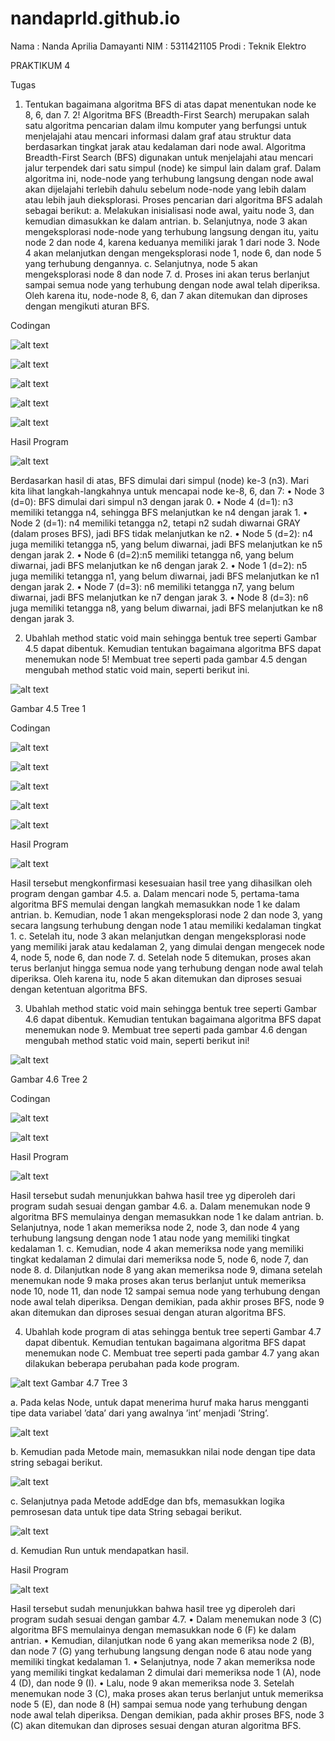 # nandaprld.github.io

Nama  : Nanda Aprilia Damayanti
NIM   : 5311421105
Prodi : Teknik Elektro

PRAKTIKUM 4

Tugas
1.	Tentukan bagaimana algoritma BFS di atas dapat menentukan node ke 8, 6, dan 7. 2!
Algoritma BFS (Breadth-First Search) merupakan salah satu algoritma pencarian dalam ilmu komputer yang berfungsi untuk menjelajahi atau mencari informasi dalam graf atau struktur data berdasarkan tingkat jarak atau kedalaman dari node awal. Algoritma Breadth-First Search (BFS) digunakan untuk menjelajahi atau mencari jalur terpendek dari satu simpul (node) ke simpul lain dalam graf. Dalam algoritma ini, node-node yang terhubung langsung dengan node awal akan dijelajahi terlebih dahulu sebelum node-node yang lebih dalam atau lebih jauh dieksplorasi.
Proses pencarian dari algoritma BFS adalah sebagai berikut:
a.	Melakukan inisialisasi node awal, yaitu node 3, dan kemudian dimasukkan ke dalam antrian. 
b.	Selanjutnya, node 3 akan mengeksplorasi node-node yang terhubung langsung dengan itu, yaitu node 2 dan node 4, karena keduanya memiliki jarak 1 dari node 3. Node 4 akan melanjutkan dengan mengeksplorasi node 1, node 6, dan node 5 yang terhubung dengannya. 
c.	Selanjutnya, node 5 akan mengeksplorasi node 8 dan node 7. 
d.	Proses ini akan terus berlanjut sampai semua node yang terhubung dengan node awal telah diperiksa. 
Oleh karena itu, node-node 8, 6, dan 7 akan ditemukan dan diproses dengan mengikuti aturan BFS.

Codingan 

![alt text](https://github.com/nandaprld/nandaprld.github.io/blob/main/Picture3.png?raw=true)

![alt text](https://github.com/nandaprld/nandaprld.github.io/blob/main/Picture4.png?raw=true)

![alt text](https://github.com/nandaprld/nandaprld.github.io/blob/main/Picture5.png?raw=true)

![alt text](https://github.com/nandaprld/nandaprld.github.io/blob/main/Picture6.png?raw=true)

![alt text](https://github.com/nandaprld/nandaprld.github.io/blob/main/Picture7.png?raw=true)

Hasil Program

![alt text](https://github.com/nandaprld/nandaprld.github.io/blob/main/Picture1.png?raw=true)

Berdasarkan hasil di atas, BFS dimulai dari simpul (node) ke-3 (n3). Mari kita lihat langkah-langkahnya untuk mencapai node ke-8, 6, dan 7:
•	Node 3 (d=0): BFS dimulai dari simpul n3 dengan jarak 0.
•	Node 4 (d=1): n3 memiliki tetangga n4, sehingga BFS melanjutkan ke n4 dengan jarak 1.
•	Node 2 (d=1): n4 memiliki tetangga n2, tetapi n2 sudah diwarnai GRAY (dalam proses BFS), jadi BFS tidak melanjutkan ke n2.
•	Node 5 (d=2): n4 juga memiliki tetangga n5, yang belum diwarnai, jadi BFS melanjutkan ke n5 dengan jarak 2.
•	Node 6 (d=2):n5 memiliki tetangga n6, yang belum diwarnai, jadi BFS melanjutkan ke n6 dengan jarak 2.
•	Node 1 (d=2): n5 juga memiliki tetangga n1, yang belum diwarnai, jadi BFS melanjutkan ke n1 dengan jarak 2.
•	Node 7 (d=3): n6 memiliki tetangga n7, yang belum diwarnai, jadi BFS melanjutkan ke n7 dengan jarak 3.
•	Node 8 (d=3): n6 juga memiliki tetangga n8, yang belum diwarnai, jadi BFS melanjutkan ke n8 dengan jarak 3.



2.	Ubahlah method static void main sehingga bentuk tree seperti Gambar 4.5 dapat dibentuk. Kemudian tentukan bagaimana algoritma BFS dapat menemukan node 5!
Membuat tree seperti pada gambar 4.5 dengan mengubah method static void main, seperti berikut ini.

![alt text](https://github.com/nandaprld/nandaprld.github.io/blob/main/Picture2.png?raw=true) 

Gambar 4.5 Tree 1

Codingan

![alt text](https://github.com/nandaprld/nandaprld.github.io/blob/main/Picture8.png?raw=true)

![alt text](https://github.com/nandaprld/nandaprld.github.io/blob/main/Picture9.png?raw=true)

![alt text](https://github.com/nandaprld/nandaprld.github.io/blob/main/Picture10.png?raw=true)

![alt text](https://github.com/nandaprld/nandaprld.github.io/blob/main/Picture11.png?raw=true)

![alt text](https://github.com/nandaprld/nandaprld.github.io/blob/main/Picture12.png?raw=true)

Hasil Program

![alt text](https://github.com/nandaprld/nandaprld.github.io/blob/main/Picture13.png?raw=true)

Hasil tersebut mengkonfirmasi kesesuaian hasil tree yang dihasilkan oleh program dengan gambar 4.5. 
a.	Dalam mencari node 5, pertama-tama algoritma BFS memulai dengan langkah memasukkan node 1 ke dalam antrian. 
b.	Kemudian, node 1 akan mengeksplorasi node 2 dan node 3, yang secara langsung terhubung dengan node 1 atau memiliki kedalaman tingkat 1. 
c.	Setelah itu, node 3 akan melanjutkan dengan mengeksplorasi node yang memiliki jarak atau kedalaman 2, yang dimulai dengan mengecek node 4, node 5, node 6, dan node 7. 
d.	Setelah node 5 ditemukan, proses akan terus berlanjut hingga semua node yang terhubung dengan node awal telah diperiksa. 
Oleh karena itu, node 5 akan ditemukan dan diproses sesuai dengan ketentuan algoritma BFS.




3.	Ubahlah method static void main sehingga bentuk tree seperti Gambar 4.6 dapat dibentuk. Kemudian tentukan bagaimana algoritma BFS dapat menemukan node 9. 
Membuat tree seperti pada gambar 4.6 dengan mengubah method static void main, seperti berikut ini!

![alt text](https://github.com/nandaprld/nandaprld.github.io/blob/main/Picture14.png?raw=true) 

Gambar 4.6 Tree 2

Codingan

![alt text](https://github.com/nandaprld/nandaprld.github.io/blob/main/Picture15.png?raw=true)

![alt text](https://github.com/nandaprld/nandaprld.github.io/blob/main/Picture16.png?raw=true)

Hasil Program

![alt text](https://github.com/nandaprld/nandaprld.github.io/blob/main/Picture17.png?raw=true)
 
Hasil tersebut sudah menunjukkan bahwa hasil tree yg diperoleh dari program sudah sesuai dengan gambar 4.6. 
a.	Dalam menemukan node 9 algoritma BFS memulainya dengan memasukkan node 1 ke dalam antrian. 
b.	Selanjutnya, node 1 akan memeriksa node 2, node 3, dan node 4 yang terhubung langsung dengan node 1 atau node yang memiliki tingkat kedalaman 1. 
c.	Kemudian, node 4 akan memeriksa node yang memiliki tingkat kedalaman 2 dimulai dari memeriksa node 5, node 6, node 7, dan node 8. 
d.	Dilanjutkan node 8 yang akan memeriksa node 9, dimana setelah menemukan node 9 maka proses akan terus berlanjut untuk memeriksa node 10, node 11, dan node 12 sampai semua node yang terhubung dengan node awal telah diperiksa. 
Dengan demikian, pada akhir proses BFS, node 9 akan ditemukan dan diproses sesuai dengan aturan algoritma BFS.




4.	Ubahlah kode program di atas sehingga bentuk tree seperti Gambar 4.7 dapat dibentuk. Kemudian tentukan bagaimana algoritma BFS dapat menemukan node C.
Membuat tree seperti pada gambar 4.7 yang akan dilakukan beberapa perubahan pada kode program.

![alt text](https://github.com/nandaprld/nandaprld.github.io/blob/main/Picture18.png?raw=true) 
Gambar 4.7 Tree 3

a.	Pada kelas Node, untuk dapat menerima huruf maka harus mengganti tipe data variabel ’data’ dari yang awalnya ’int’ menjadi ’String’.

 ![alt text](https://github.com/nandaprld/nandaprld.github.io/blob/main/Picture19.png?raw=true)


b.	Kemudian pada Metode main, memasukkan nilai node dengan tipe data string sebagai berikut.
 
 ![alt text](https://github.com/nandaprld/nandaprld.github.io/blob/main/Picture20.png?raw=true)


c.	Selanjutnya pada Metode addEdge dan bfs, memasukkan logika pemrosesan data untuk tipe data String sebagai berikut.
 
 ![alt text](https://github.com/nandaprld/nandaprld.github.io/blob/main/Picture21.png?raw=true)


d.	Kemudian Run untuk mendapatkan hasil.

Hasil Program
 
 ![alt text](https://github.com/nandaprld/nandaprld.github.io/blob/main/Picture22.png?raw=true)

Hasil tersebut sudah menunjukkan bahwa hasil tree yg diperoleh dari program sudah sesuai dengan gambar 4.7. 
•	Dalam menemukan node 3 (C) algoritma BFS memulainya dengan memasukkan node 6 (F) ke dalam antrian. 
•	Kemudian, dilanjutkan node 6 yang akan memeriksa node 2 (B), dan node 7 (G) yang terhubung langsung dengan node 6 atau node yang memiliki tingkat kedalaman 1. 
•	Selanjutnya, node 7 akan memeriksa node yang memiliki tingkat kedalaman 2 dimulai dari memeriksa node 1 (A), node 4 (D), dan node 9 (I).
•	Lalu, node 9 akan memeriksa node 3. Setelah menemukan node 3 (C), maka proses akan terus berlanjut untuk memeriksa node 5 (E), dan node 8 (H) sampai semua node yang terhubung dengan node awal telah diperiksa.
Dengan demikian, pada akhir proses BFS, node 3 (C) akan ditemukan dan diproses sesuai dengan aturan algoritma BFS.



